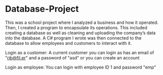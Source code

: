 # Database-Project
This was a school project where I analyzed a business and how it operated. Then, I created a program to encapsulate its operations. This included creating a database as well as cleaning and uploading the company’s data into the database. A C# program I wrote was then connected to the database to allow employees and customers to interact with it.

Login as a customer: A current customer you can login as has an email of "rib@fil.er" and a password of "asd" or you can create an account

Login as employee: You can login with employee ID 1 and password "emp"
